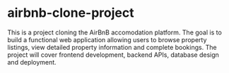 # airbnb-clone-project
This is a project cloning the AirBnB accomodation platform. The goal is to build a functional web application allowing users to browse property listings, view detailed property information and complete bookings. The project will cover frontend development, backend APIs, database design and deployment.
